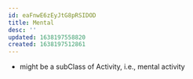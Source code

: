 ```yaml
---
id: eaFnwE6zEyJtG8pRSIDOD
title: Mental
desc: ''
updated: 1638197558820
created: 1638197512861
---
```


- might be a subClass of Activity, i.e., mental activity
